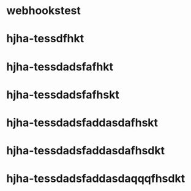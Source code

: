 # webhookstest
# hjha-tessdfhkt
# hjha-tessdadsfafhkt
# hjha-tessdadsfafhskt
# hjha-tessdadsfaddasdafhskt
# hjha-tessdadsfaddasdafhsdkt
# hjha-tessdadsfaddasdaqqqfhsdkt
